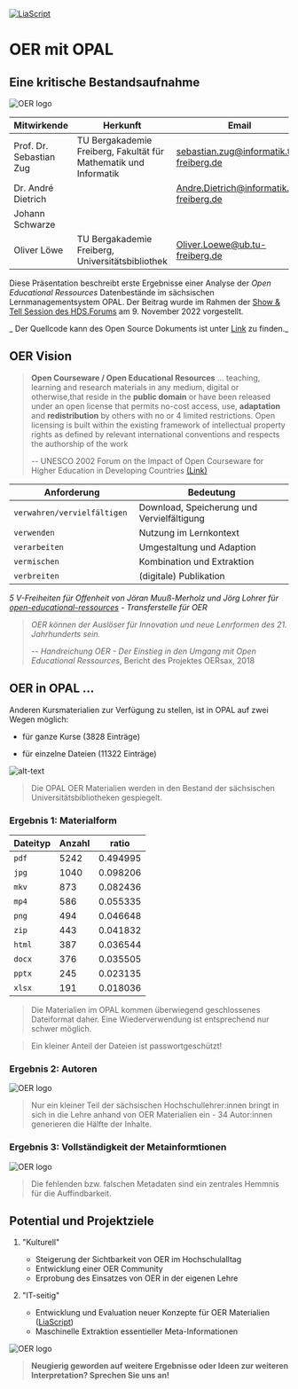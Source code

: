 <!--
author:   Sebastian Zug, André Dietrich

email:    Sebastian.Zug@informatik.tu-freiberg.de

version:  0.0.1

language: de

narrator: Deutsch Male

mode:     Presentation

comment:  Dieser Kurs für in das Projekt LiaScript ein und diskutiert die
          Vorteile im Kontext der OER Idee.

link:     https://cdn.jsdelivr.net/chartist.js/latest/chartist.min.css

script:   https://cdn.jsdelivr.net/chartist.js/latest/chartist.min.js

logo:     ./images/logo.png

import: https://raw.githubusercontent.com/LiaTemplates/Rextester/master/README.md
        https://raw.githubusercontent.com/liaTemplates/processingjs/master/README.md

translation: Deutsch  translations/German.md

-->

[![LiaScript](https://raw.githubusercontent.com/LiaScript/LiaScript/master/badges/course.svg)](https://liascript.github.io/course/?https://raw.githubusercontent.com/SebastianZug/WillkommenAufLiaScript/master/HDS.Forum.md#1)

# OER mit OPAL 
<h2>Eine kritische Bestandsaufnahme </h2>

![OER logo](images/OPAL_Meets_OER.png)<!-- style="width: 50%;" -->


| Mitwirkende             | Herkunft                                                         | Email                                                                                       |
|-------------------------|------------------------------------------------------------------|---------------------------------------------------------------------------------------------|
| Prof. Dr. Sebastian Zug | TU Bergakademie Freiberg, Fakultät für Mathematik und Informatik | [sebastian.zug@informatik.tu-freiberg.de](mailto:sebastian.zug@informatik.tu-freiberg.de)   |
| Dr. André Dietrich      |                                                                  | [Andre.Dietrich@informatik.tu-freiberg.de](mailto:Andre.Dietrich@informatik.tu-freiberg.de) |
| Johann Schwarze         |                                                                  |                                                                                             |
| Oliver Löwe             | TU Bergakademie Freiberg, Universitätsbibliothek                 | [Oliver.Loewe@ub.tu-freiberg.de](mailto:Oliver.Loewe@ub.tu-freiberg.de)                     |

Diese Präsentation beschreibt erste Ergebnisse einer Analyse der _Open Educational Ressources_ Datenbestände im sächsischen Lernmanagementsystem OPAL. Der Beitrag wurde im Rahmen der [Show & Tell Session des HDS.Forums](https://www.hd-sachsen.de/tagungen/hdsforum-dhsfachtag) am 9. November 2022 vorgestellt.

_ Der Quellcode kann des Open Source Dokuments ist unter [Link](https://github.com/SebastianZug/WillkommenAufLiaScript/blob/master/HDS.Forum.md) zu finden._


## OER Vision

>  **Open Courseware / Open Educational Resources** ... teaching, learning and
> research materials in any medium, digital or otherwise,that reside in the
> **public domain** or have been released under an open license that permits
> no-cost access, use, **adaptation** and **redistribution** by others with no or 4
> limited restrictions. Open licensing is built within the existing framework of
> intellectual property rights as defined by relevant international conventions
> and respects the authorship of the work
>
> -- UNESCO 2002 Forum on the Impact of Open Courseware for Higher Education in Developing Countries [(Link)](https://unesdoc.unesco.org/ark:/48223/pf0000128515)

| Anforderung                  | Bedeutung                                  |
|------------------------------|--------------------------------------------|
| `verwahren/vervielfältigen ` | Download, Speicherung und Vervielfältigung |
| `verwenden`                  | Nutzung im Lernkontext                     |
| `verarbeiten`                | Umgestaltung und Adaption                  |
| `vermischen`                 | Kombination und Extraktion                 |
| `verbreiten`                 | (digitale) Publikation                     |


*_5 V-Freiheiten für Offenheit_ von Jöran Muuß-Merholz und Jörg Lohrer für [open-educational-ressources](https://open-educational-resources.de) - Transferstelle für OER*

> _OER können der Auslöser für Innovation und neue Lenrformen des 21. Jahrhunderts sein._
>
> -- _Handreichung OER - Der Einstieg in den Umgang mit Open Educational Ressources_, Bericht des Projektes OERsax, 2018

## OER in OPAL ...

Anderen Kursmaterialien zur Verfügung zu stellen, ist in OPAL auf zwei Wegen möglich:

+ für ganze Kurse (3828 Einträge)

+ für einzelne Dateien (11322 Einträge)

![alt-text](images/OER_in_OPAL.png "Screenshot der OER Eingabemaske im OPAL LMS, 22. März 2022")

> Die OPAL OER Materialien werden in den Bestand der sächsischen Universitätsbibliotheken gespiegelt.

### Ergebnis 1: Materialform

<!-- data-show
data-type="BarChart"
data-title="Anteil der Datenformate im Kontext der OPAL OER Dateien"
data-xlabel="Datentyp"
data-ylabel="% of Anzahl" -->
| Dateityp | Anzahl | ratio    |
|----------|--------|----------|
| `pdf`    | 5242   | 0.494995 |
| `jpg`    | 1040   | 0.098206 |
| `mkv`    | 873    | 0.082436 |
| `mp4`    | 586    | 0.055335 |
| `png`    | 494    | 0.046648 |
| `zip`    | 443    | 0.041832 |
| `html`   | 387    | 0.036544 |
| `docx`   | 376    | 0.035505 |
| `pptx`   | 245    | 0.023135 |
| `xlsx`   | 191    | 0.018036 |

> Die Materialien im OPAL kommen überwiegend geschlossenes Dateiformat daher. Eine Wiederverwendung ist entsprechend nur schwer möglich.

> Ein kleiner Anteil der Dateien ist passwortgeschützt!

### Ergebnis 2: Autoren

![OER logo](images/CumSumOERAuthors.png)

> Nur ein kleiner Teil der sächsischen Hochschullehrer:innen bringt in sich in die Lehre anhand von OER Materialien ein - 34 Autor:innen generieren die Hälfte der Inhalte.

### Ergebnis 3: Vollständigkeit der Metainformtionen

![OER logo](images/OERMissingMetaInformation.png)

> Die fehlenden bzw. falschen Metadaten sind ein zentrales Hemmnis für die Auffindbarkeit.

## Potential und Projektziele

1. "Kulturell" 

   - Steigerung der Sichtbarkeit von OER im Hochschulalltag 
   - Entwicklung einer OER Community
   - Erprobung des Einsatzes von OER in der eigenen Lehre

2. "IT-seitig" 

   - Entwicklung und Evaluation neuer Konzepte für OER Materialien ([LiaScript](https://liascript.github.io/))
   - Maschinelle Extraktion essentieller Meta-Informationen

![OER logo](images/OERExtractedMetaInformation.png)

> **Neugierig geworden auf weitere Ergebnisse oder Ideen zur weiteren Interpretation? Sprechen Sie uns an!**